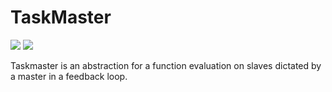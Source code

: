 
# TaskMaster

[![](https://img.shields.io/badge/docs-stable-blue.svg)](https://akels.github.io/TaskMaster.jl/stable)
[![](https://img.shields.io/badge/docs-dev-blue.svg)](https://akels.github.io/TaskMaster.jl/dev)

Taskmaster is an abstraction for a function evaluation on slaves dictated by a master in a feedback loop. 